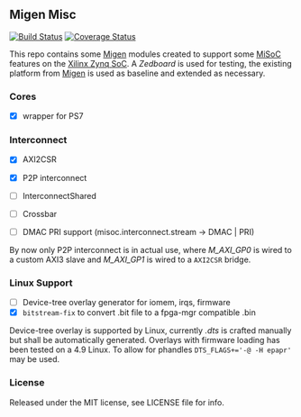 ## Migen Misc

[![Build Status](https://travis-ci.org/peteut/migen-misc.svg)](
https://travis-ci.org/peteut/migen-misc)
[![Coverage Status](https://coveralls.io/repos/peteut/migen-misc/badge.svg)](
https://coveralls.io/r/peteut/migen-misc)

This repo contains some [Migen][] modules created to support some [MiSoC][] features
on the [Xilinx Zynq SoC][]. A *Zedboard* is used for testing, the existing
platform from [Migen][] is used as baseline and extended as necessary.

### Cores

- [x] wrapper for PS7

### Interconnect

- [x] AXI2CSR
- [x] P2P interconnect
- [ ] InterconnectShared
- [ ] Crossbar
- [ ] DMAC PRI support (misoc.interconnect.stream -> DMAC | PRI)


By now only P2P interconnect is in actual use, where *M_AXI_GP0* is wired to a
custom AXI3 slave and *M_AXI_GP1* is wired to a `AXI2CSR` bridge.

### Linux Support

- [ ] Device-tree overlay generator for iomem, irqs, firmware
- [x] `bitstream-fix` to convert .bit file to a fpga-mgr compatible .bin

Device-tree overlay is supported by Linux, currently *.dts* is crafted manually
but shall be automatically generated.
Overlays with firmware loading has been tested on a 4.9 Linux.
To allow for phandles `DTS_FLAGS+='-@ -H epapr'` may be used.

### License

Released under the MIT license, see LICENSE file for info.

[Migen]: https://github.com/m-labs/migen
[MiSoC]: https://github.com/m-labs/misoc
[Xilinx Zynq SoC]: https://www.xilinx.com/products/silicon-devices/soc/zynq-7000.html

